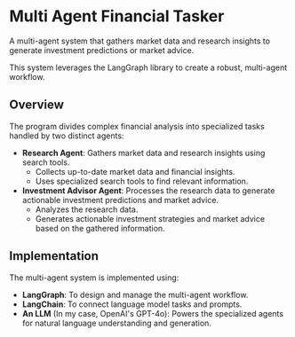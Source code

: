 # Multi Agent Financial Tasker

A multi-agent system that gathers market data and research insights to generate investment predictions or market advice. <br>

This system leverages the LangGraph library to create a robust, multi-agent workflow.

## Overview

The program divides complex financial analysis into specialized tasks handled by two distinct agents:
- **Research Agent**: Gathers market data and research insights using search tools.
    - Collects up-to-date market data and financial insights.
    - Uses specialized search tools to find relevant information.
- **Investment Advisor Agent**: Processes the research data to generate actionable investment predictions and market advice.
    - Analyzes the research data.
    - Generates actionable investment strategies and market advice based on the gathered information.

## Implementation

The multi-agent system is implemented using:
- **LangGraph**: To design and manage the multi-agent workflow.
- **LangChain**: To connect language model tasks and prompts.
- **An LLM** (In my case, OpenAI's GPT-4o): Powers the specialized agents for natural language understanding and generation.
